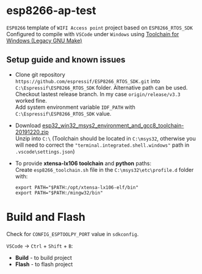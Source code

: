 # esp8266-ap-test
`ESP8266` template of `WIFI Access point` project based on `ESP8266_RTOS_SDK`  
Configured to compile with `VSCode` under `Windows` using [Toolchain for Windows (Legacy GNU Make)](https://docs.espressif.com/projects/esp-idf/en/stable/get-started-legacy/windows-setup.html)  

## Setup guide and known issues
* Clone git repository `https://github.com/espressif/ESP8266_RTOS_SDK.git` into `C:\Espressif\ESP8266_RTOS_SDK` folder. Alternative path can be used.  
Checkout lastest release branch. In my case `origin/release/v3.3` worked fine.  
Add system environment variable `IDF_PATH` with `C:\Espressif\ESP8266_RTOS_SDK` value.  

* Download [esp32_win32_msys2_environment_and_gcc8_toolchain-20191220.zip](https://dl.espressif.com/dl/esp32_win32_msys2_environment_and_gcc8_toolchain-20191220.zip)  
Unzip into `C:\` (Toolchain should be located in `C:\msys32`, otherwise you will need to correct the `"terminal.integrated.shell.windows"` path in `.vscode\settings.json`)  

* To provide **xtensa-lx106 toolchain** and **python** paths:  
Create `esp8266_toolchain.sh` file in the `C:\msys32\etc\profile.d` folder with:

      export PATH="$PATH:/opt/xtensa-lx106-elf/bin"  
      export PATH="$PATH:/mingw32/bin"

# Build and Flash
Check for `CONFIG_ESPTOOLPY_PORT` value in `sdkconfig`.  

`VSCode` -> `Ctrl` + `Shift` + `B`:  
* **Build** - to build project  
* **Flash** - to flash project
